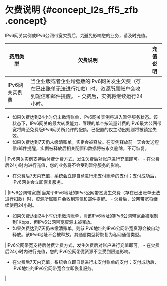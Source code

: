 # 欠费说明 {#concept_l2s_ff5_zfb .concept}

IPv6网关实例或IPv6公网带宽欠费后，为避免影响您的业务，请及时充值。

|费用类型|欠费说明|充值说明|
|----|----|----|
|IPv6网关实例费|当企业版或者企业增强版的IPv6网关发生欠费（存在已出账单无法进行扣款）时，资源所属账户会收到短信和邮件提醒。 -   欠费后，实例将继续运行24小时。
-   如果欠费达到24小时仍未缴清账单，IPv6网关实例将进入暂停服务状态。该状态下，IPv6网关的最大转发能力、管理的单个按流量计费的IPv6最大公网带宽将降至免费版IPv6网关所允许的配额，已配置的仅主动出规则将被锁定失效。
-   如果欠费达到7天仍未缴清账单，实例会被释放。在实例释放前一天会发送短信/邮件提醒，实例被释放后相关配置和数据将被永久删除，不可恢复。

 |IPv6网关实例支持后付费计费方式，发生欠费后对账户进行充值即可。 -   在欠费后24小时内进行充值，您的业务将不会受到暂停服务的影响。
-   在欠费后7天内充值，系统会立即自动进行未支付账单的支付；支付成功后，IPv6网关会立即恢复服务。

 |
|IPv6公网带宽费|当某个IPv6地址的IPv6公网带宽发生欠费（存在已出账单无法进行扣款）时，资源所属账户会收到短信和邮件提醒。 -   欠费后，公网带宽将继续使用24小时。
-   如果欠费达到24小时仍未缴清账单，则该IPv6地址的IPv6公网带宽会被限制到1Kbps，但IPv6公网带宽资源未被释放。
-   如果欠费达到7天仍未缴清账单，则该IPv6地址的IPv6公网带宽资源会被自动释放。该IPv6地址不会被释放，其通信类型将恢复为私网通信类型。

 |IPv6公网带宽支持后付费计费方式，发生欠费后对账户进行充值即可。 -   在欠费后24小时内进行充值，您的IPv6公网带宽资源不会受到限速影响。
-   在欠费后7天内充值，系统会立即自动进行未支付账单的支付；支付成功后，IPv6地址的IPv6公网带宽会立即恢复服务。

 |

